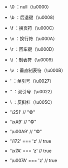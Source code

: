 * \0 ：null（\u0000）
* \b ：后退键（\u0008）
* \f ：换页符（\u000C）
* \n ：换行符（\u000A）
* \r ：回车键（\u000D）
* \t ：制表符（\u0009）
* \v ：垂直制表符（\u000B）
* \' ：单引号（\u0027）
* \" ：双引号（\u0022）
* \\ ：反斜杠（\u005C）

* '\251' // "©"
* '\xA9' // "©"
* '\u00A9' // "©"

*  '\172' === 'z' // true
* '\x7A' === 'z' // true
* '\u007A' === 'z' // true

